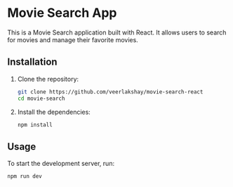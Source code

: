# Movie Search App

This is a Movie Search application built with React. It allows users to search for movies and manage their favorite movies.


## Installation

1. Clone the repository:
    ```sh
    git clone https://github.com/veerlakshay/movie-search-react
    cd movie-search
    ```

2. Install the dependencies:
    ```sh
    npm install
    ```

## Usage

To start the development server, run:
```sh
npm run dev